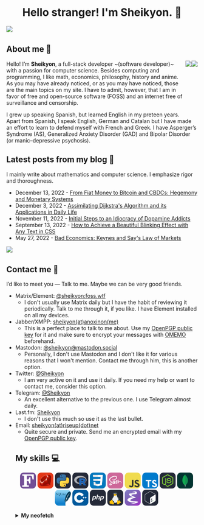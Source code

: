 <div align="center">

# Hello stranger! I'm Sheikyon. 👋

</div>

[![](https://svg-banners.vercel.app/api?type=luminance&text1=Sheikyon&width=1000&height=200)](https://github.com/Akshay090/svg-banners)

## About me 📄

<!--- Sheikyon's GitHub stats --->

<img align="right" height="150em" src="https://github-readme-stats.vercel.app/api/top-langs?username=Sheikyon&show_icons=true&include_all_commits=true&count_private=true&theme=algolia&hide_border=false&bg_color=0D1117&layout=compact"/>

<img align="right" height="150em" src="https://github-readme-streak-stats.herokuapp.com/?user=Sheikyon&theme=algolia&hide_border=false&stroke=0000&background=0D1117&ring=e05397&fire=e05397&currStreakLabel=e05397"/>

<!--- Sheikyon's GitHub stats --->

Hello! I’m **Sheikyon**, a full-stack developer ~(software developer)~ with a passion for computer science. Besides computing and programming, I like math, economics, philosophy, history and anime. As you may have already noticed, or as you may have noticed, those are the main topics on my site. I have to admit, however, that I am in favor of free and open-source software (FOSS) and an internet free of surveillance and censorship.

I grew up speaking Spanish, but learned English in my preteen years. Apart from Spanish, I speak English, German and Catalan but I have made an effort to learn to defend myself with French and Greek. I have Asperger’s Syndrome (AS), Generalized Anxiety Disorder (GAD) and Bipolar Disorder (or manic–depressive psychosis).

## Latest posts from my blog :pencil:

<!--- blog posts start --->

I mainly write about mathematics and computer science. I emphasize rigor and thoroughness.
  
  * December 13, 2022 - [From Fiat Money to Bitcoin and CBDCs: Hegemony and Monetary Systems](https://sheikyon.nl/posts/from-fiat-money-to-cbdcs-hegemony-and-monetary-systems/)
  * December 3, 2022 - [Assimilating Dijkstra's Algorithm and its Applications in Daily Life](https://sheikyon.nl/posts/assimilating-dijkstra-algorithm-and-its-applications-in-daily-life/)
  * November 11, 2022 - [Initial Steps to an Idiocracy of Dopamine Addicts](https://sheikyon.nl/posts/initial-stages-of-idiocracy/)
  * September 13, 2022 - [How to Achieve a Beautiful Blinking Effect with Any Text in CSS](https://sheikyon.nl/posts/how-to-achieve-a-beautiful-blinking-effect-with-equal-intervals-in-any-text/)
  * May 27, 2022 - [Bad Economics: Keynes and Say's Law of Markets](https://sheikyon.nl/posts/bad-economics-keynes-and-says-law-of-markets/)

<!--- blog posts start --->

<!-- GitHub Profile Views Counter -->
![](https://komarev.com/ghpvc/?username=sheikyon)

## Contact me 📮

I’d like to meet you ― Talk to me. Maybe we can be very good friends.

<ul>
<li>Matrix/Element: <a href="https://app.element.io/#/user/@sheikyon:foss.wtf">@sheikyon:foss.wtf</a>
<ul>
<li>I don't usually use Matrix daily but I have the habit of reviewing it periodically. Talk to me through it, if you like. I have Element installed on all my devices.</li>
</ul>

</li>
<li>Jabber/XMPP: <a href="mailto:sheikyon@anoxinon.me">sheikyon(at)anoxinon(me)</a>
<ul>
<li>This is a perfect place to talk to me about. Use my <a href="https://sheikyon.nl/pgp/xmpp-key.txt" target="_blank">OpenPGP public key</a> for it and make sure to encrypt your messages with <a href="https://en.wikipedia.org/wiki/OMEMO" target="_blank">OMEMO</a> beforehand.</li>
</ul>
</li>
  
<li>Mastodon: <a href="https://mastodon.social/@sheikyon">@sheikyon@mastodon.social</a>
<ul>
<li>Personally, I don't use Mastodon and I don't like it for various reasons that I won't mention. Contact me through him, this is another option.</li>
</ul>
 
</li>
<li>Twitter: <a href="https://twitter.com/Sheikyon">@Sheikyon</a>
<ul>
<li>I am very active on it and use it daily. If you need my help or want to contact me, consider this option.</li>
</ul>
 
</li>
<li>Telegram: <a href="https://t.me/Sheikyon">@Sheikyon</a>
<ul>
<li>An excellent alternative to the previous one. I use Telegram almost daily.</li>
</ul>
</li>
  
<li>Last.fm: <a href="https://last.fm/User/Sheikyon">Sheikyon</a>
<ul>
<li>I don't use this much so use it as the last bullet.</li>
</ul>
</li>
  
<li>Email: <a href="mailto:sheikyon@riseup.net">sheikyon(at)riseup(dot)net</a>
<ul>
<li>Quite secure and private. Send me an encrypted email with my <a href="https://sheikyon.nl/pgp/riseup-key.txt" target="_blank">OpenPGP public key</a>.</li>
</ul>
 
## My skills 💻

<p align="center">
  <img src='icons/Fortran.svg' height='42px'/>
  <img src='icons/Ruby.svg' height='42px'/>
  <img src='icons/Python-Dark.svg' height='42px'/>
  <img src='icons/R-Dark.svg' height='42px'/>
  <img src='icons/CSS.svg' height='42px'/>
  <img src='icons/Sass.svg' height='42px'/>
  <img src='icons/JavaScript.svg' height='42px'/>
  <img src='icons/TypeScript.svg' height='42px'/>
  <img src='icons/NodeJS-Dark.svg' height='42px'/>
  <img src='icons/MongoDB.svg' height='42px'/>
  <img src='icons/SQLite.svg' height='42px'/>
  <img src='icons/CPP.svg' height='42px'/>
  <img src='icons/PHP-Dark.svg' height='42px'>
  <img src='icons/Linux-Dark.svg' height='42px'>
  <img src='icons/Emacs.svg' height='42px'>
  <img src='icons/Bash-Dark.svg' height='42px'>
</p>

<details>
<summary><b>My neofetch</b></summary>

![My neofetch](my-neofetch.png)

Nobody asked me, but here you can see my neofetch.
</details>
